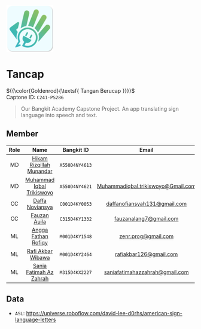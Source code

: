 <img src="img/Tancap Logo.png" width="25%" alt="profile" border="0" style="display: inline-block;"/>   

# Tancap 
${{\color{Goldenrod}{\textsf{ Tangan Berucap \}}}}\$   
Captone ID: `C241-PS286`
> Our Bangkit Academy Capstone Project. An app translating sign language into speech and text.

## Member
| Role |            Name           |    Bangkit ID   |             Email            |
|:----:|:-------------------------:|:---------------:|:----------------------------:|
| MD   | [Hikam Rizqillah Munandar](https://www./linkedin.com/in/hikamrizqillah/)  | `A550D4NY4613`  |                              |
| MD   | [Muhammad Iqbal Trikiswoyo](https://www./linkedin.com/in/muhammad-iqbal-trikiswoyo-607827250/) | `A550D4NY4621`  | Muhammadiqbal.trikiswoyo@Gmail.com                             |
| CC   | [Daffa Noviansya](https://www./linkedin.com/in/daffa-nofiansyah/)          | `C001D4KY0053`  | daffanofiansyah131@gmail.com |
| CC   | [Fauzan Auila](https://www./linkedin.com/in/fauzan-auliaa/)              | `C315D4KY1332`  | fauzanalang7@gmail.com                             |
| ML   | [Angga Fathan Rofiqy](https://www./linkedin.com/in/angga-fathan-rofiqy/)       | `M001D4KY1548`  | zenr.prog@gmail.com          |
| ML   | [Rafi Akbar Wibawa](https://www./linkedin.com/in/rafi-akbar-wibawa-92a796203/)         | `M001D4KY2464`  | rafiakbar126@gmail.com       |
| ML   | [Sania Fatimah Az Zahrah](https://www./linkedin.com/in/safaza/)   | `M315D4KX2227`  | saniafatimahazzahrah@gmail.com                             |

## Data
* `ASL`: https://universe.roboflow.com/david-lee-d0rhs/american-sign-language-letters